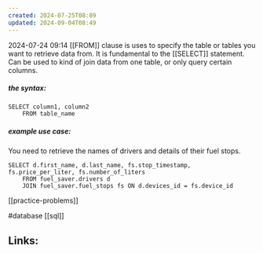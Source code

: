 ```yaml
---
created: 2024-07-25T08:09
updated: 2024-09-04T08:49
---
```

2024-07-24 09:14
[[FROM]] clause is uses to specify the table or tables you want to retrieve data from. It is fundamental to the [[SELECT]] statement. Can be used to kind of join data from one table, or only query certain columns. 

##### the syntax:

```
SELECT column1, column2
	FROM table_name
```
##### example use case: 

You need to retrieve the names of drivers and details of their fuel stops. 
```
SELECT d.first_name, d.last_name, fs.stop_timestamp, fs.price_per_liter, fs.number_of_liters
	FROM fuel_saver.drivers d
	JOIN fuel_saver.fuel_stops fs ON d.devices_id = fs.device_id
```

[[practice-problems]]

#database  [[sql]]

## Links:




